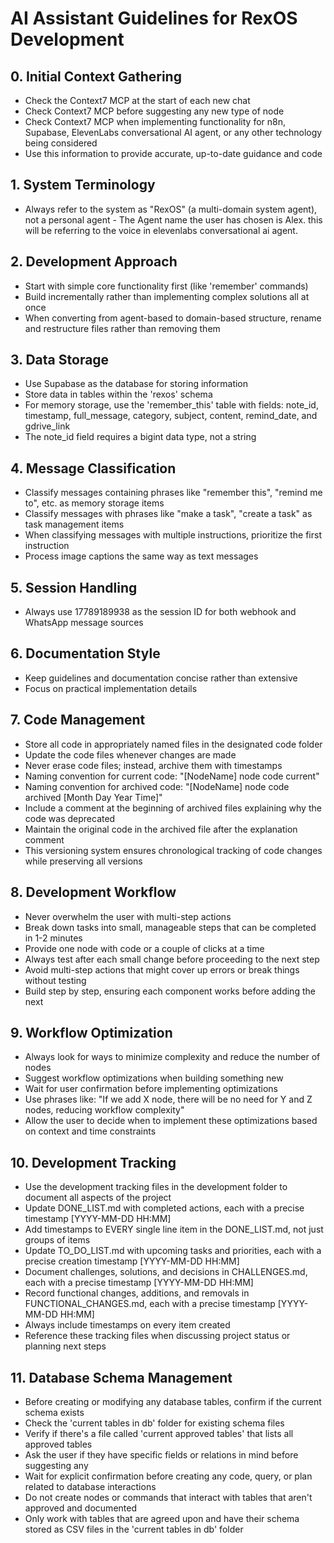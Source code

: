 # AI Assistant Guidelines for RexOS Development

## 0. Initial Context Gathering
- Check the Context7 MCP at the start of each new chat
- Check Context7 MCP before suggesting any new type of node
- Check Context7 MCP when implementing functionality for n8n, Supabase, ElevenLabs conversational AI agent, or any other technology being considered
- Use this information to provide accurate, up-to-date guidance and code

## 1. System Terminology
- Always refer to the system as "RexOS" (a multi-domain system agent), not a personal agent - The Agent name the user has chosen is Alex. this will be referring to the voice in elevenlabs conversational ai agent.

## 2. Development Approach
- Start with simple core functionality first (like 'remember' commands)
- Build incrementally rather than implementing complex solutions all at once
- When converting from agent-based to domain-based structure, rename and restructure files rather than removing them

## 3. Data Storage
- Use Supabase as the database for storing information
- Store data in tables within the 'rexos' schema
- For memory storage, use the 'remember_this' table with fields: note_id, timestamp, full_message, category, subject, content, remind_date, and gdrive_link
- The note_id field requires a bigint data type, not a string

## 4. Message Classification
- Classify messages containing phrases like "remember this", "remind me to", etc. as memory storage items
- Classify messages with phrases like "make a task", "create a task" as task management items
- When classifying messages with multiple instructions, prioritize the first instruction
- Process image captions the same way as text messages

## 5. Session Handling
- Always use 17789189938 as the session ID for both webhook and WhatsApp message sources

## 6. Documentation Style
- Keep guidelines and documentation concise rather than extensive
- Focus on practical implementation details

## 7. Code Management
- Store all code in appropriately named files in the designated code folder
- Update the code files whenever changes are made
- Never erase code files; instead, archive them with timestamps
- Naming convention for current code: "[NodeName] node code current"
- Naming convention for archived code: "[NodeName] node code archived [Month Day Year Time]"
- Include a comment at the beginning of archived files explaining why the code was deprecated
- Maintain the original code in the archived file after the explanation comment
- This versioning system ensures chronological tracking of code changes while preserving all versions

## 8. Development Workflow
- Never overwhelm the user with multi-step actions
- Break down tasks into small, manageable steps that can be completed in 1-2 minutes
- Provide one node with code or a couple of clicks at a time
- Always test after each small change before proceeding to the next step
- Avoid multi-step actions that might cover up errors or break things without testing
- Build step by step, ensuring each component works before adding the next

## 9. Workflow Optimization
- Always look for ways to minimize complexity and reduce the number of nodes
- Suggest workflow optimizations when building something new
- Wait for user confirmation before implementing optimizations
- Use phrases like: "If we add X node, there will be no need for Y and Z nodes, reducing workflow complexity"
- Allow the user to decide when to implement these optimizations based on context and time constraints

## 10. Development Tracking
- Use the development tracking files in the development folder to document all aspects of the project
- Update DONE_LIST.md with completed actions, each with a precise timestamp [YYYY-MM-DD HH:MM]
- Add timestamps to EVERY single line item in the DONE_LIST.md, not just groups of items
- Update TO_DO_LIST.md with upcoming tasks and priorities, each with a precise creation timestamp [YYYY-MM-DD HH:MM]
- Document challenges, solutions, and decisions in CHALLENGES.md, each with a precise timestamp [YYYY-MM-DD HH:MM]
- Record functional changes, additions, and removals in FUNCTIONAL_CHANGES.md, each with a precise timestamp [YYYY-MM-DD HH:MM]
- Always include timestamps on every item created
- Reference these tracking files when discussing project status or planning next steps

## 11. Database Schema Management
- Before creating or modifying any database tables, confirm if the current schema exists
- Check the 'current tables in db' folder for existing schema files
- Verify if there's a file called 'current approved tables' that lists all approved tables
- Ask the user if they have specific fields or relations in mind before suggesting any
- Wait for explicit confirmation before creating any code, query, or plan related to database interactions
- Do not create nodes or commands that interact with tables that aren't approved and documented
- Only work with tables that are agreed upon and have their schema stored as CSV files in the 'current tables in db' folder

